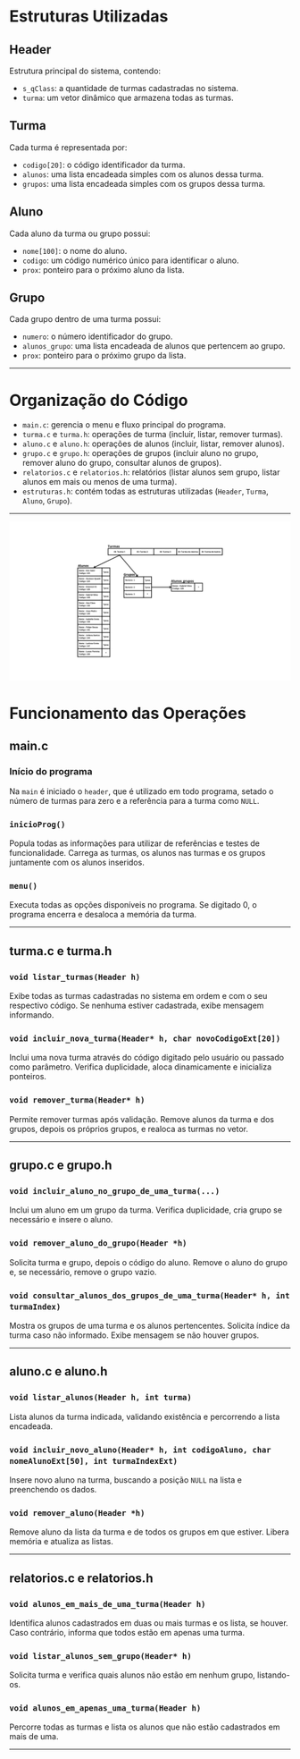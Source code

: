 # Estruturas Utilizadas

## Header
Estrutura principal do sistema, contendo:
- `s_qClass`: a quantidade de turmas cadastradas no sistema.
- `turma`: um vetor dinâmico que armazena todas as turmas.

## Turma
Cada turma é representada por:
- `codigo[20]`: o código identificador da turma.
- `alunos`: uma lista encadeada simples com os alunos dessa turma.
- `grupos`: uma lista encadeada simples com os grupos dessa turma.

## Aluno
Cada aluno da turma ou grupo possui:
- `nome[100]`: o nome do aluno.
- `codigo`: um código numérico único para identificar o aluno.
- `prox`: ponteiro para o próximo aluno da lista.

## Grupo
Cada grupo dentro de uma turma possui:
- `numero`: o número identificador do grupo.
- `alunos_grupo`: uma lista encadeada de alunos que pertencem ao grupo.
- `prox`: ponteiro para o próximo grupo da lista.

---

# Organização do Código

- `main.c`: gerencia o menu e fluxo principal do programa.
- `turma.c` e `turma.h`: operações de turma (incluir, listar, remover turmas).
- `aluno.c` e `aluno.h`: operações de alunos (incluir, listar, remover alunos).
- `grupo.c` e `grupo.h`: operações de grupos (incluir aluno no grupo, remover aluno do grupo, consultar alunos de grupos).
- `relatorios.c` e `relatorios.h`: relatórios (listar alunos sem grupo, listar alunos em mais ou menos de uma turma).
- `estruturas.h`: contém todas as estruturas utilizadas (`Header`, `Turma`, `Aluno`, `Grupo`).

---

![Estrutura de dados](ClassroomGroupsExemple.png)


# Funcionamento das Operações

## main.c

### Início do programa
Na `main` é iniciado o `header`, que é utilizado em todo programa, setado o número de turmas para zero e a referência para a turma como `NULL`.

### `inicioProg()`
Popula todas as informações para utilizar de referências e testes de funcionalidade. Carrega as turmas, os alunos nas turmas e os grupos juntamente com os alunos inseridos.

### `menu()`
Executa todas as opções disponíveis no programa. Se digitado 0, o programa encerra e desaloca a memória da turma.

---

## turma.c e turma.h

### `void listar_turmas(Header h)`
Exibe todas as turmas cadastradas no sistema em ordem e com o seu respectivo código. Se nenhuma estiver cadastrada, exibe mensagem informando.

### `void incluir_nova_turma(Header* h, char novoCodigoExt[20])`
Inclui uma nova turma através do código digitado pelo usuário ou passado como parâmetro. Verifica duplicidade, aloca dinamicamente e inicializa ponteiros.

### `void remover_turma(Header* h)`
Permite remover turmas após validação. Remove alunos da turma e dos grupos, depois os próprios grupos, e realoca as turmas no vetor.

---

## grupo.c e grupo.h

### `void incluir_aluno_no_grupo_de_uma_turma(...)`
Inclui um aluno em um grupo da turma. Verifica duplicidade, cria grupo se necessário e insere o aluno.

### `void remover_aluno_do_grupo(Header *h)`
Solicita turma e grupo, depois o código do aluno. Remove o aluno do grupo e, se necessário, remove o grupo vazio.

### `void consultar_alunos_dos_grupos_de_uma_turma(Header* h, int turmaIndex)`
Mostra os grupos de uma turma e os alunos pertencentes. Solicita índice da turma caso não informado. Exibe mensagem se não houver grupos.

---

## aluno.c e aluno.h

### `void listar_alunos(Header h, int turma)`
Lista alunos da turma indicada, validando existência e percorrendo a lista encadeada.

### `void incluir_novo_aluno(Header* h, int codigoAluno, char nomeAlunoExt[50], int turmaIndexExt)`
Insere novo aluno na turma, buscando a posição `NULL` na lista e preenchendo os dados.

### `void remover_aluno(Header *h)`
Remove aluno da lista da turma e de todos os grupos em que estiver. Libera memória e atualiza as listas.

---

## relatorios.c e relatorios.h

### `void alunos_em_mais_de_uma_turma(Header h)`
Identifica alunos cadastrados em duas ou mais turmas e os lista, se houver. Caso contrário, informa que todos estão em apenas uma turma.

### `void listar_alunos_sem_grupo(Header* h)`
Solicita turma e verifica quais alunos não estão em nenhum grupo, listando-os.

### `void alunos_em_apenas_uma_turma(Header h)`
Percorre todas as turmas e lista os alunos que não estão cadastrados em mais de uma.

---
